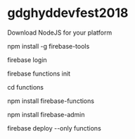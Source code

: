 # gdghyddevfest2018

Download NodeJS for your platform 

npm install -g firebase-tools

firebase login

firebase functions init 

cd functions 

npm install firebase-functions

npm install firebase-admin

firebase deploy --only functions
